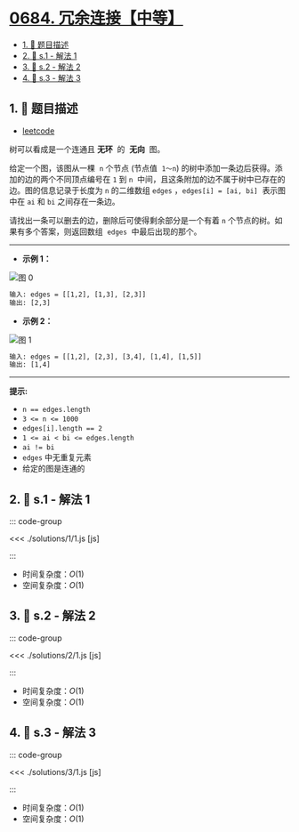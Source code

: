 # [0684. 冗余连接【中等】](https://github.com/tnotesjs/TNotes.leetcode/tree/main/notes/0684.%20%E5%86%97%E4%BD%99%E8%BF%9E%E6%8E%A5%E3%80%90%E4%B8%AD%E7%AD%89%E3%80%91)

<!-- region:toc -->

- [1. 📝 题目描述](#1--题目描述)
- [2. 🎯 s.1 - 解法 1](#2--s1---解法-1)
- [3. 🎯 s.2 - 解法 2](#3--s2---解法-2)
- [4. 🎯 s.3 - 解法 3](#4--s3---解法-3)

<!-- endregion:toc -->

## 1. 📝 题目描述

- [leetcode](https://leetcode.cn/problems/redundant-connection/)

树可以看成是一个连通且 **无环**  的  **无向**  图。

给定一个图，该图从一棵  `n` 个节点 (节点值  `1～n`) 的树中添加一条边后获得。添加的边的两个不同顶点编号在 `1` 到 `n`  中间，且这条附加的边不属于树中已存在的边。图的信息记录于长度为 `n` 的二维数组 `edges` ，`edges[i] = [ai, bi]`  表示图中在 `ai` 和 `bi` 之间存在一条边。

请找出一条可以删去的边，删除后可使得剩余部分是一个有着 `n` 个节点的树。如果有多个答案，则返回数组  `edges`  中最后出现的那个。

---

- **示例 1：**

![图 0](https://cdn.jsdelivr.net/gh/tnotesjs/imgs@main/2025-09-15-12-31-14.png)

```txt
输入: edges = [[1,2], [1,3], [2,3]]
输出: [2,3]
```

- **示例 2：**

![图 1](https://cdn.jsdelivr.net/gh/tnotesjs/imgs@main/2025-09-15-12-31-20.png)

```txt
输入: edges = [[1,2], [2,3], [3,4], [1,4], [1,5]]
输出: [1,4]
```

---

**提示:**

- `n == edges.length`
- `3 <= n <= 1000`
- `edges[i].length == 2`
- `1 <= ai < bi <= edges.length`
- `ai != bi`
- `edges` 中无重复元素
- 给定的图是连通的

## 2. 🎯 s.1 - 解法 1

::: code-group

<<< ./solutions/1/1.js [js]

:::

- 时间复杂度：$O(1)$
- 空间复杂度：$O(1)$

## 3. 🎯 s.2 - 解法 2

::: code-group

<<< ./solutions/2/1.js [js]

:::

- 时间复杂度：$O(1)$
- 空间复杂度：$O(1)$

## 4. 🎯 s.3 - 解法 3

::: code-group

<<< ./solutions/3/1.js [js]

:::

- 时间复杂度：$O(1)$
- 空间复杂度：$O(1)$
